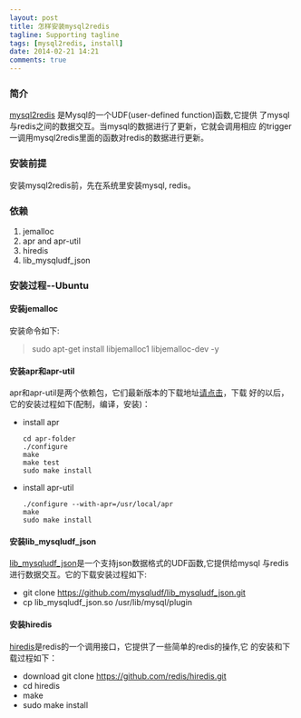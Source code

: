 ```yaml
---
layout: post
title: 怎样安装mysql2redis
tagline: Supporting tagline
tags: [mysql2redis, install]
date: 2014-02-21 14:21
comments: true
---
```


### 简介
[mysql2redis][ref1] 是Mysql的一个UDF(user-defined function)函数,它提供
了mysql与redis之间的数据交互。当mysql的数据进行了更新，它就会调用相应
的trigger一调用mysql2redis里面的函数对redis的数据进行更新。

### 安装前提
安装mysql2redis前，先在系统里安装mysql, redis。

### 依赖
1. jemalloc
2. apr and apr-util
3. hiredis
4. lib_mysqludf_json

### 安装过程--Ubuntu
#### 安装jemalloc
安装命令如下:  
> sudo apt-get install libjemalloc1 libjemalloc-dev -y  

#### 安装apr和apr-util
apr和apr-util是两个依赖包，它们最新版本的下载地址[请点击][ref2]，下载
好的以后，它的安装过程如下(配制，编译，安装)：

  * install apr
      ```
     cd apr-folder
     ./configure
     make
     make test
     sudo make install
       ```

  * install apr-util
    ```
    ./configure --with-apr=/usr/local/apr  
    make  
    sudo make install
    ```


#### 安装lib_mysqludf_json
[lib_mysqludf_json][ref4]是一个支持json数据格式的UDF函数,它提供给mysql
与redis进行数据交互。它的下载安装过程如下:
* git clone https://github.com/mysqludf/lib_mysqludf_json.git
* cp lib_mysqludf_json.so /usr/lib/mysql/plugin

#### 安装hiredis
[hiredis][ref3]是redis的一个调用接口，它提供了一些简单的redis的操作,它
的安装和下载过程如下：

* download git clone https://github.com/redis/hiredis.git
* cd hiredis
* make
* sudo make install


[ref1]: https://github.com/aborn/mysql2redis "mysql2redis"
[ref2]: http://apr.apache.org/download.cgi "apr and apr-utils
download"
[ref3]: https://github.com/aborn/mysql2redis "hiredis github project"
[ref4]: https://github.com/mysqludf/lib_mysqludf_json "json udf"

